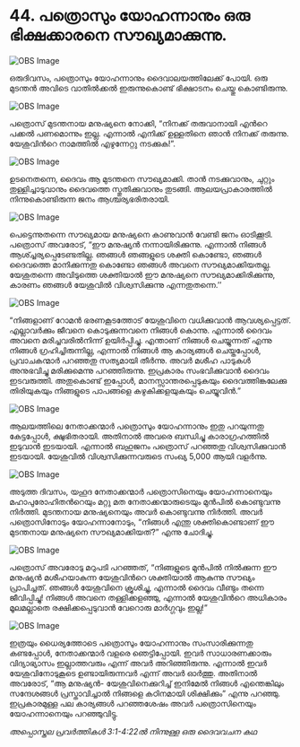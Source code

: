 # 44.  പത്രൊസും യോഹന്നാനും ഒരു ഭിക്ഷക്കാരനെ സൗഖ്യമാക്കുന്നു.

![OBS Image](https://cdn.door43.org/obs/jpg/360px/obs-en-44-01.jpg)

ഒരുദിവസം, പത്രൊസും യോഹന്നാനും ദൈവാലയത്തിലേക്ക് പോയി. ഒരു മുടന്തന്‍ അവിടെ വാതില്‍ക്കല്‍ ഇരുന്നുകൊണ്ട് ഭിക്ഷാടനം ചെയ്തു കൊണ്ടിരുന്നു.

![OBS Image](https://cdn.door43.org/obs/jpg/360px/obs-en-44-02.jpg)

പത്രൊസ് മുടന്തനായ മനുഷ്യനെ നോക്കി, “നിനക്ക് തരുവാനായി എന്‍റെ പക്കല്‍ പണമൊന്നും ഇല്ല. എന്നാല്‍ എനിക്ക് ഉള്ളതിനെ ഞാന്‍ നിനക്ക് തരുന്നു. യേശുവിന്‍റെ നാമത്തില്‍ എഴുന്നേറ്റു നടക്കുക!”. 

![OBS Image](https://cdn.door43.org/obs/jpg/360px/obs-en-44-03.jpg)

ഉടനെതന്നെ, ദൈവം ആ മുടന്തനെ സൗഖ്യമാക്കി. താന്‍ നടക്കുവാനും, ചുറ്റും തുള്ളിച്ചാടുവാനും ദൈവത്തെ സ്തുതിക്കുവാനും തുടങ്ങി. ആലയപ്രാകാരത്തില്‍ നിന്നുകൊണ്ടിരുന്ന ജനം ആശ്ചര്യഭരിതരായി.

![OBS Image](https://cdn.door43.org/obs/jpg/360px/obs-en-44-04.jpg)

പെട്ടെന്നുതന്നെ സൗഖ്യമായ മനുഷ്യനെ കാണുവാന്‍ വേണ്ടി ജനം ഓടിക്കൂടി. പത്രൊസ് അവരോട്, “ഈ മനുഷ്യന്‍ നന്നായിരിക്കുന്നു. എന്നാല്‍ നിങ്ങള്‍ ആശ്ച്ചര്യപ്പെടേണ്ടതില്ല. ഞങ്ങള്‍ ഞങ്ങളുടെ ശക്തി കൊണ്ടോ, ഞങ്ങള്‍ ദൈവത്തെ മാനിക്കുന്നതു കൊണ്ടോ ഞങ്ങള്‍ അവനെ സൗഖ്യമാക്കിയതല്ല. യേശുതന്നെ അവിടുത്തെ ശക്തിയാല്‍ ഈ മനുഷ്യനെ സൗഖ്യമാക്കിരിക്കുന്നു, കാരണം ഞങ്ങള്‍ യേശുവില്‍ വിശ്വസിക്കുന്നു എന്നതുതന്നെ.’’

![OBS Image](https://cdn.door43.org/obs/jpg/360px/obs-en-44-05.jpg)

“നിങ്ങളാണ് റോമന്‍ ഭരണകൂടത്തോട് യേശുവിനെ വധിക്കുവാന്‍ ആവശ്യപ്പെട്ടത്. എല്ലാവര്‍ക്കും ജീവനെ കൊടുക്കുന്നവനെ നിങ്ങള്‍ കൊന്നു. എന്നാല്‍ ദൈവം അവനെ മരിച്ചവരില്‍നിന്ന് ഉയിര്‍പ്പിച്ചു. എന്താണ് നിങ്ങള്‍ ചെയ്യുന്നത് എന്നു നിങ്ങള്‍ ഗ്രഹിച്ചിരുന്നില്ല, എന്നാല്‍ നിങ്ങള്‍ ആ കാര്യങ്ങള്‍  ചെയ്തപ്പോള്‍, പ്രവാചകന്മാര്‍ പറഞ്ഞതു സത്യമായി തീര്‍ന്നു. അവര്‍ മശീഹ പാടുകള്‍ അനുഭവിച്ചു മരിക്കുമെന്നു പറഞ്ഞിരുന്നു. ഇപ്രകാരം സംഭവിക്കുവാന്‍ ദൈവം ഇടവരുത്തി. അതുകൊണ്ട് ഇപ്പോള്‍,  മാനസ്സാന്തരപ്പെടുകയും ദൈവത്തിങ്കലേക്കു തിരിയുകയും നിങ്ങളുടെ പാപങ്ങളെ കഴുകിക്കളയുകയും ചെയ്യുവിന്‍.”  

![OBS Image](https://cdn.door43.org/obs/jpg/360px/obs-en-44-06.jpg)

ആലയത്തിലെ നേതാക്കന്മാര്‍ പത്രൊസും യോഹന്നാനും ഇതു പറയുന്നതു കേട്ടപ്പോള്‍, ക്ഷുഭിതരായി. അതിനാല്‍ അവരെ ബന്ധിച്ചു കാരാഗ്രഹത്തില്‍ ഇടുവാന്‍ ഇടയായി. എന്നാല്‍ ബഹുജനം പത്രൊസ് പറഞ്ഞതു വിശ്വസിക്കുവാന്‍ ഇടയായി. യേശുവില്‍ വിശ്വസിക്കുന്നവരുടെ സംഖ്യ 5,000 ആയി വളര്‍ന്നു. 

![OBS Image](https://cdn.door43.org/obs/jpg/360px/obs-en-44-07.jpg)

അടുത്ത ദിവസം, യഹൂദ നേതാക്കന്മാര്‍ പത്രൊസിനെയും യോഹന്നാനെയും മഹാപുരോഹിതന്‍റെയും മറ്റു മത നേതാക്കന്മാരുടെയും മുന്‍പില്‍ കൊണ്ടുവന്നു നിര്‍ത്തി. മുടന്തനായ മനുഷ്യനെയും അവര്‍ കൊണ്ടുവന്നു നിര്‍ത്തി. അവര്‍ പത്രൊസിനോടും യോഹന്നാനോടും, “നിങ്ങള്‍ എന്തു ശക്തികൊണ്ടാണ് ഈ മുടന്തനായ മനുഷ്യനെ സൗഖ്യമാക്കിയത്?” എന്നു ചോദിച്ചു. 

![OBS Image](https://cdn.door43.org/obs/jpg/360px/obs-en-44-08.jpg)

പത്രൊസ് അവരോടു മറുപടി പറഞ്ഞത്, “നിങ്ങളുടെ മുന്‍പില്‍ നില്‍ക്കുന്ന ഈ മനുഷ്യന്‍ മശീഹയാകുന്ന യേശുവിന്‍റെ ശക്തിയാല്‍ ആകുന്നു സൗഖ്യം പ്രാപിച്ചത്. ഞങ്ങള്‍ യേശുവിനെ ക്രൂശിച്ചു, എന്നാല്‍ ദൈവം വീണ്ടും തന്നെ ജീവിപ്പിച്ചു! നിങ്ങള്‍ അവനെ തള്ളിക്കളഞ്ഞു, എന്നാല്‍ യേശുവിന്‍റെ അധികാരം മൂലമല്ലാതെ രക്ഷിക്കപ്പെടുവാന്‍  വേറൊരു മാര്‍ഗ്ഗവും ഇല്ല!”

![OBS Image](https://cdn.door43.org/obs/jpg/360px/obs-en-44-09.jpg)

ഇത്രയും ധൈര്യത്തോടെ പത്രൊസും യോഹന്നാനും സംസാരിക്കുന്നതു കണ്ടപ്പോള്‍, നേതാക്കന്മാര്‍ വളരെ ഞെട്ടിപ്പോയി. ഇവര്‍ സാധാരണക്കാരും വിദ്യാഭ്യാസം ഇല്ലാത്തവരും എന്ന് അവര്‍ അറിഞ്ഞിരുന്നു. എന്നാല്‍ ഇവര്‍ യേശുവിനോടുകൂടെ ഉണ്ടായിരുന്നവര്‍ എന്ന് അവര്‍ ഓര്‍ത്തു. അതിനാല്‍ അവരോട്, “ആ മനുഷ്യന്‍- യേശുവിനെക്കുറിച്ച് ഇനിമേല്‍ നിങ്ങള്‍ എന്തെങ്കിലും സന്ദേശങ്ങള്‍ പ്രസ്താവിച്ചാല്‍ നിങ്ങളെ കഠിനമായി ശിക്ഷിക്കും” എന്നു പറഞ്ഞു. ഇപ്രകാരമുള്ള പല കാര്യങ്ങള്‍ പറഞ്ഞശേഷം അവര്‍ പത്രൊസിനെയും യോഹന്നാനെയും പറഞ്ഞുവിട്ടു. 

_അപ്പൊസ്തല പ്രവര്‍ത്തികള്‍ 3:1-4:22ല്‍ നിന്നുള്ള ഒരു ദൈവവചന കഥ_
